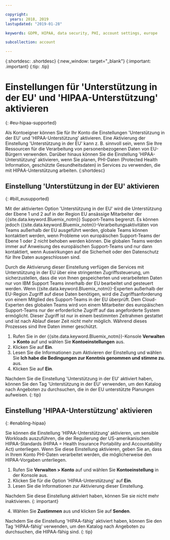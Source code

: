 ```yaml
---

copyright:
  years: 2018, 2019
lastupdated: "2019-01-28"

keywords: GDPR, HIPAA, data security, PHI, account settings, europe

subcollection: account

---
```


{:shortdesc: .shortdesc}
{:new_window: target="_blank"}
{:important: .important}
{:tip: .tip}

# Einstellungen für 'Unterstützung in der EU' und 'HIPAA-Unterstützung' aktivieren
{: #eu-hipaa-supported}

Als Kontoeigner können Sie für Ihr Konto die Einstellungen 'Unterstützung in der EU' und 'HIPAA-Unterstützung' aktivieren. Eine Aktivierung der Einstellung 'Unterstützung in der EU' kann z. B. sinnvoll sein, wenn Sie Ihre Ressourcen für die Verarbeitung von personenbezogenen Daten von EU-Bürgern verwenden. Darüber hinaus können Sie die Einstellung 'HIPAA-Unterstützung' aktivieren, wenn Sie planen, PHI-Daten (Protected Health Information, geschützte Gesundheitsdaten) in Services zu verwenden, die mit HIPAA-Unterstützung arbeiten.
{:shortdesc}


## Einstellung 'Unterstützung in der EU' aktivieren
{: #bill_eusupported}

Mit der aktivierten Option 'Unterstützung in der EU' wird die Unterstützung der Ebene 1 und 2 auf in der Region EU ansässige Mitarbeiter der {{site.data.keyword.Bluemix_notm}} Support-Teams begrenzt. Es können jedoch {{site.data.keyword.Bluemix_notm}}-Verarbeitungsaktivitäten von Teams außerhalb der EU ausgeführt werden, globale Teams können kontaktiert werden, wenn Probleme von europäischen Support-Teams der Ebene 1 oder 2 nicht behoben werden können. Die globalen Teams werden immer auf Anweisung des europäischen Support-Teams und nur dann kontaktiert, wenn Auswirkungen auf die Sicherheit oder den Datenschutz für Ihre Daten ausgeschlossen sind.

Durch die Aktivierung dieser Einstellung verfügen die Services mit Unterstützung in der EU über eine stringenten Zugriffssteuerung, um sicherzustellen, dass die von Ihnen gespeicherten und verarbeiteten Daten nur von IBM Support Teams innerhalb der EU bearbeitet und gesteuert werden. Wenn {{site.data.keyword.Bluemix_notm}}-Experten außerhalb der EU-Region Zugriff auf diese Daten benötigen, wird die Zugriffsanforderung von einem Mitglied des Support-Teams in der EU überprüft. Dem Cloud-Experten des globalen Teams wird von einem Mitarbeiter des europäischen Support-Teams nur der erforderliche Zugriff auf das angeforderte System ermöglicht. Dieser Zugriff ist nur in einem bestimmten Zeitrahmen gestattet und ist nach Ablauf dieser Zeit nicht mehr möglich. Während dieses Prozesses sind Ihre Daten immer geschützt.

  1. Rufen Sie in der {{site.data.keyword.Bluemix_notm}}-Konsole **Verwalten > Konto** auf und wählen Sie **Kontoeinstellungen** aus.
  2. Klicken Sie auf **Ein**.
  3. Lesen Sie die Informationen zum Aktivieren der Einstellung und wählen Sie **Ich habe die Bedingungen zur Kenntnis genommen und stimme zu.** aus.
  4. Klicken Sie auf **Ein**.

   Nachdem Sie die Einstellung 'Unterstützung in der EU' aktiviert haben, können Sie den Tag 'Unterstützung in der EU' verwenden, um den Katalog nach Angeboten zu durchsuchen, die in der EU unterstützte Planungen aufweisen.
   {: tip}


## Einstellung 'HIPAA-Unterstützung' aktivieren
{: #enabling-hipaa}

Sie können die Einstellung 'HIPAA-Unterstützung' aktivieren, um sensible Workloads auszuführen, die der Regulierung der US-amerikanischen HIPAA-Standards (HIPAA = Health Insurance Portability and Accountability Act) unterliegen. Wenn Sie diese Einstellung aktivieren, geben Sie an, dass in Ihrem Konto PHI-Daten verarbeitet werden, die möglicherweise den HIPAA-Vorgaben unterliegen.

1. Rufen Sie **Verwalten > Konto** auf und wählen Sie **Kontoeinstellung** in der Konsole aus.
2. Klicken Sie für die Option 'HIPAA-Unterstützung' auf **Ein**.
3. Lesen Sie die Informationen zur Aktivierung dieser Einstellung.

  Nachdem Sie diese Einstellung aktiviert haben, können Sie sie nicht mehr inaktivieren.
  {: important}

4. Wählen Sie **Zustimmen** aus und klicken Sie auf **Senden**.

  Nachdem Sie die Einstellung 'HIPAA-fähig' aktiviert haben, können Sie den Tag 'HIPAA-fähig' verwenden, um den Katalog nach Angeboten zu durchsuchen, die HIPAA-fähig sind.
  {: tip}
